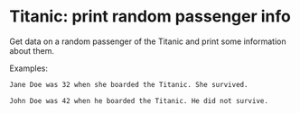 # Titanic: print random passenger info

Get data on a random passenger of the Titanic and print some information about them.

Examples:

```txt
Jane Doe was 32 when she boarded the Titanic. She survived.
```

```txt
John Doe was 42 when he boarded the Titanic. He did not survive.
```

